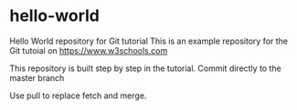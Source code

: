 # hello-world
Hello World repository for Git tutorial
This is an example repository for the Git tutoial on https://www.w3schools.com

This repository is built step by step in the tutorial.
Commit directly to the master branch

Use pull to replace fetch and merge.

